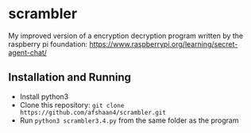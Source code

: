 # scrambler
My improved version of a encryption decryption program written by the raspberry pi foundation: https://www.raspberrypi.org/learning/secret-agent-chat/

## Installation and Running

* Install python3
* Clone this repository: `git clone https://github.com/afshaan4/scrambler.git`
* Run `python3 scrambler3.4.py` from the same folder as the program

